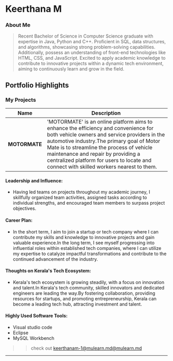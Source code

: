 # Keerthana M

### About Me

>Recent Bachelor of Science in Computer Science graduate with expertise in Java, Python and C++. Proficient in SQL, data structures, and algorithms, showcasing strong problem-solving capabilities. Additionally, possess an understanding of front-end technologies like HTML, CSS, and JavaScript. Excited to apply academic knowledge to contribute to innovative projects within a dynamic tech environment, aiming to continuously learn and grow in the field.


## Portfolio Highlights

### My Projects

| Name                | Description                                                                                               
|---------------------|-------------------------------------------------------------------------------
| **MOTORMATE**  | 'MOTORMATE' is an online platform aims to enhance the efficiency and convenience for both vehicle owners and service providers in the automotive industry.The primary goal of Motor Mate is to streamline the process of vehicle maintenance and repair by providing a centralized platform for users to locate and connect with skilled workers nearest to them.                                                        

#### Leadership and Influence:

- Having led teams on projects throughout my academic journey, I skillfully organized team activities, assigned tasks according to individual strengths, and encouraged team members to surpass project objectives.

#### Career Plan:

- In the short term, I aim to join a startup or tech company where I can contribute my skills and knowledge to innovative projects and gain valuable experience.In the long term, I see myself progressing into influential roles within established tech companies, where I can utilize my expertise to catalyze impactful transformations and contribute to the continued advancement of the industry.

#### Thoughts on Kerala's Tech Ecosystem:

- Kerala's tech ecosystem is growing steadily, with a focus on innovation and talent.In Kerala's tech community, skilled innovators and dedicated engineers are leading the way.By fostering collaboration, providing resources for startups, and promoting entrepreneurship, Kerala can become a leading tech hub, attracting investment and talent.




#### Highly Used Software Tools:

- Visual studio code
- Eclipse
- MySQL Workbench



> 
>> check out [keerthanam-1@mulearn.md@mulearn.md](./profiles/keerthanam-1@mulearn.md@mulearn.md) 

---
